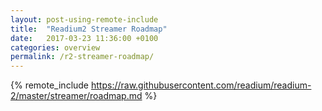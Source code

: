 ```yaml
---
layout: post-using-remote-include
title:  "Readium2 Streamer Roadmap"
date:   2017-03-23 11:36:00 +0100
categories: overview
permalink: /r2-streamer-roadmap/
---
```


{% remote_include https://raw.githubusercontent.com/readium/readium-2/master/streamer/roadmap.md %}
